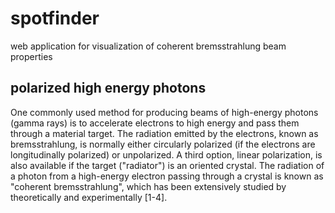# spotfinder
web application for visualization of coherent bremsstrahlung beam properties

## polarized high energy photons ##
One commonly used method for producing beams of high-energy photons (gamma rays) is to accelerate electrons to high energy and pass them through a material target. The radiation emitted by the electrons, known as bremsstrahlung, is normally either circularly polarized (if the electrons are longitudinally polarized) or unpolarized. A third option, linear polarization, is also available if the target ("radiator") is an oriented crystal. The radiation of a photon from a high-energy electron passing through a crystal is known as "coherent bremsstrahlung", which has been extensively studied by theoretically and experimentally [1-4].

